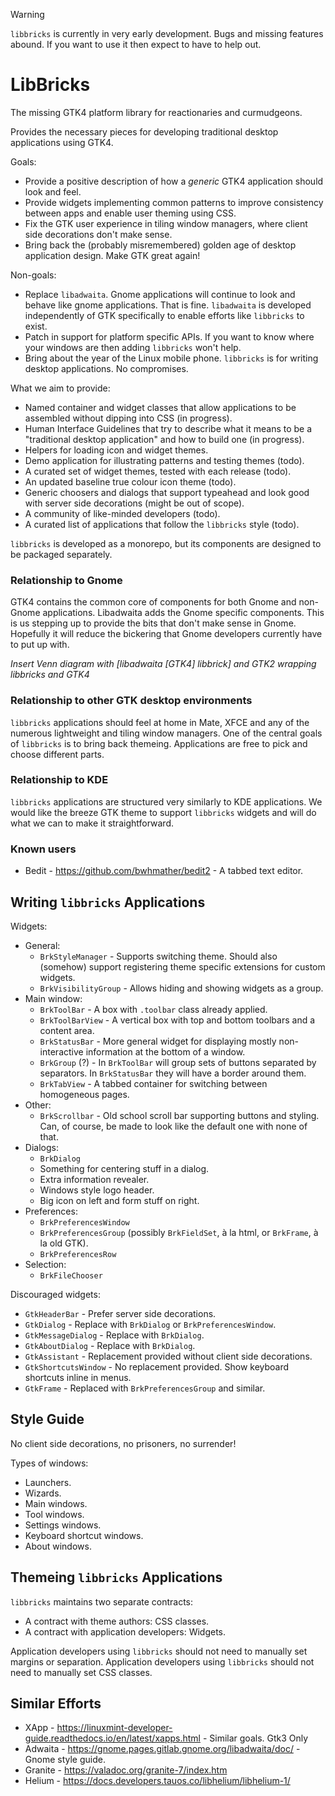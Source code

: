 > [!WARNING]
> `libbricks` is currently in very early development.  Bugs and missing features abound.  If you want to use it then expect to have to help out.

# LibBricks

The missing GTK4 platform library for reactionaries and curmudgeons.

Provides the necessary pieces for developing traditional desktop applications using GTK4.

Goals:
  - Provide a positive description of how a _generic_ GTK4 application should look and feel.
  - Provide widgets implementing common patterns to improve consistency between apps and enable user theming using CSS.
  - Fix the GTK user experience in tiling window managers, where client side decorations don't make sense.
  - Bring back the (probably misremembered) golden age of desktop application design.  Make GTK great again!

Non-goals:
  - Replace `libadwaita`.  Gnome applications will continue to look and behave like gnome applications.  That is fine.  `libadwaita` is developed independently of GTK specifically to enable efforts like `libbricks` to exist.
  - Patch in support for platform specific APIs.  If you want to know where your windows are then adding `libbricks` won't help.
  - Bring about the year of the Linux mobile phone.  `libbricks` is for writing desktop applications.  No compromises.

What we aim to provide:
  - Named container and widget classes that allow applications to be assembled without dipping into CSS (in progress).
  - Human Interface Guidelines that try to describe what it means to be a "traditional desktop application" and how to build one (in progress).
  - Helpers for loading icon and widget themes.
  - Demo application for illustrating patterns and testing themes (todo).
  - A curated set of widget themes, tested with each release (todo).
  - An updated baseline true colour icon theme (todo).
  - Generic choosers and dialogs that support typeahead and look good with server side decorations (might be out of scope).
  - A community of like-minded developers (todo).
  - A curated list of applications that follow the `libbricks` style (todo).


`libbricks` is developed as a monorepo, but its components are designed to be packaged separately.


### Relationship to Gnome

GTK4 contains the common core of components for both Gnome and non-Gnome applications.
Libadwaita adds the Gnome specific components.
This is us stepping up to provide the bits that don't make sense in Gnome.
Hopefully it will reduce the bickering that Gnome developers currently have to put up with.

*Insert Venn diagram with [libadwaita [GTK4] libbrick] and GTK2 wrapping libbricks and GTK4*


### Relationship to other GTK desktop environments

`libbricks` applications should feel at home in Mate, XFCE and any of the numerous lightweight and tiling window managers.
One of the central goals of `libbricks` is to bring back themeing.
Applications are free to pick and choose different parts.


### Relationship to KDE

`libbricks` applications are structured very similarly to KDE applications.
We would like the breeze GTK theme to support `libbricks` widgets and will do what we can to make it straightforward.


### Known users

  - Bedit - https://github.com/bwhmather/bedit2 - A tabbed text editor.


## Writing `libbricks` Applications

Widgets:
  - General:
    - `BrkStyleManager` - Supports switching theme.  Should also (somehow) support registering theme specific extensions for custom widgets.
    - `BrkVisibilityGroup` - Allows hiding and showing widgets as a group.
  - Main window:
    - `BrkToolBar` - A box with `.toolbar` class already applied.
    - `BrkToolBarView` - A vertical box with top and bottom toolbars and a content area.
    - `BrkStatusBar` - More general widget for displaying mostly non-interactive information at the bottom of a window.
    - `BrkGroup` (?) - In `BrkToolBar` will group sets of buttons separated by separators.  In `BrkStatusBar` they will have a border around them.
    - `BrkTabView` - A tabbed container for switching between homogeneous pages.
  - Other:
    - `BrkScrollbar` - Old school scroll bar supporting buttons and styling. Can, of course, be made to look like the default one with none of that.
  - Dialogs:
    - `BrkDialog`
    - Something for centering stuff in a dialog.
    - Extra information revealer.
    - Windows style logo header.
    - Big icon on left and form stuff on right.
  - Preferences:
    - `BrkPreferencesWindow`
    - `BrkPreferencesGroup` (possibly `BrkFieldSet`, à la html, or `BrkFrame`, à la old GTK).
    - `BrkPreferencesRow`
  - Selection:
    - `BrkFileChooser`

Discouraged widgets:
  - `GtkHeaderBar` - Prefer server side decorations.
  - `GtkDialog` - Replace with `BrkDialog` or `BrkPreferencesWindow`.
  - `GtkMessageDialog` - Replace with `BrkDialog`.
  - `GtkAboutDialog` - Replace with `BrkDialog`.
  - `GtkAssistant` - Replacement provided without client side decorations.
  - `GtkShortcutsWindow` - No replacement provided.  Show keyboard shortcuts inline in menus.
  - `GtkFrame` - Replaced with `BrkPreferencesGroup` and similar.


## Style Guide

No client side decorations, no prisoners, no surrender!

Types of windows:
  - Launchers.
  - Wizards.
  - Main windows.
  - Tool windows.
  - Settings windows.
  - Keyboard shortcut windows.
  - About windows.


## Themeing `libbricks` Applications

`libbricks` maintains two separate contracts:
  - A contract with theme authors: CSS classes.
  - A contract with application developers: Widgets.

Application developers using `libbricks` should not need to manually set margins or separation.
Application developers using `libbricks` should not need to manually set CSS classes.


## Similar Efforts

  - XApp - https://linuxmint-developer-guide.readthedocs.io/en/latest/xapps.html - Similar goals.  Gtk3 Only
  - Adwaita - https://gnome.pages.gitlab.gnome.org/libadwaita/doc/ - Gnome style guide.
  - Granite - https://valadoc.org/granite-7/index.htm
  - Helium - https://docs.developers.tauos.co/libhelium/libhelium-1/










